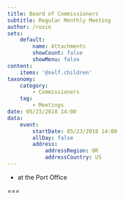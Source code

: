 ```yaml
---
title: Board of Commissioners
subtitle: Regular Monthly Meeting
author: /roxie
sets:
    default:
        name: Attachments
        showCount: false
        showMenu: false
content:
    items: '@self.children'
taxonomy:
    category: 
        - Commissioners
    tag: 
        - Meetings
date: 05/23/2018 14:00
data:
    event:
        startDate: 05/23/2018 14:00
        allDay: false
        address:
            addressRegion: OR
            addressCountry: US
---
```


- at the Port Office

===
